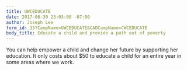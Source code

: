 ```yaml
---
title: UWCEDUCATE
date: 2017-06-30 23:03:00 -07:00
author: Joseph Lee
form_id: 33?CampName=UWCEDUCATE&CADCampName=CWCEDUCATE
body_title: Educate a child and provide a path out of poverty
---
```


You can help empower a child and change her future by supporting her education. It only costs about $50 to educate a child for an entire year in some areas where we work.
